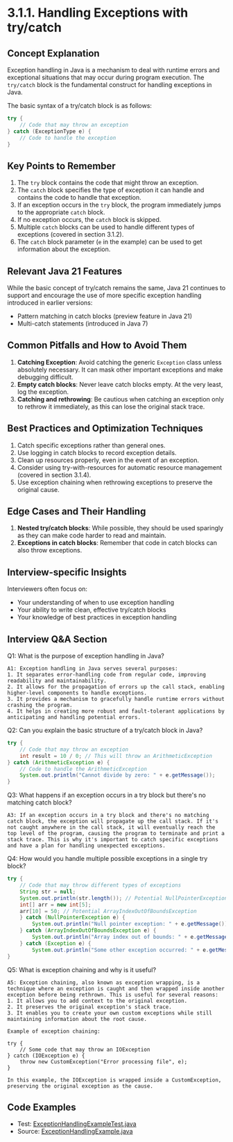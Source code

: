 # 3.1.1. Handling Exceptions with try/catch

## Concept Explanation

Exception handling in Java is a mechanism to deal with runtime errors and exceptional situations that may occur during program execution. The `try/catch` block is the fundamental construct for handling exceptions in Java.

The basic syntax of a try/catch block is as follows:

```java
try {
    // Code that may throw an exception
} catch (ExceptionType e) {
    // Code to handle the exception
}
```

## Key Points to Remember

1. The `try` block contains the code that might throw an exception.
2. The `catch` block specifies the type of exception it can handle and contains the code to handle that exception.
3. If an exception occurs in the `try` block, the program immediately jumps to the appropriate `catch` block.
4. If no exception occurs, the `catch` block is skipped.
5. Multiple `catch` blocks can be used to handle different types of exceptions (covered in section 3.1.2).
6. The `catch` block parameter (`e` in the example) can be used to get information about the exception.

## Relevant Java 21 Features

While the basic concept of try/catch remains the same, Java 21 continues to support and encourage the use of more specific exception handling introduced in earlier versions:

- Pattern matching in catch blocks (preview feature in Java 21)
- Multi-catch statements (introduced in Java 7)

## Common Pitfalls and How to Avoid Them

1. **Catching Exception**: Avoid catching the generic `Exception` class unless absolutely necessary. It can mask other important exceptions and make debugging difficult.
2. **Empty catch blocks**: Never leave catch blocks empty. At the very least, log the exception.
3. **Catching and rethrowing**: Be cautious when catching an exception only to rethrow it immediately, as this can lose the original stack trace.

## Best Practices and Optimization Techniques

1. Catch specific exceptions rather than general ones.
2. Use logging in catch blocks to record exception details.
3. Clean up resources properly, even in the event of an exception.
4. Consider using try-with-resources for automatic resource management (covered in section 3.1.4).
5. Use exception chaining when rethrowing exceptions to preserve the original cause.

## Edge Cases and Their Handling

1. **Nested try/catch blocks**: While possible, they should be used sparingly as they can make code harder to read and maintain.
2. **Exceptions in catch blocks**: Remember that code in catch blocks can also throw exceptions.

## Interview-specific Insights

Interviewers often focus on:
- Your understanding of when to use exception handling
- Your ability to write clean, effective try/catch blocks
- Your knowledge of best practices in exception handling


## Interview Q&A Section

Q1: What is the purpose of exception handling in Java?

```text
A1: Exception handling in Java serves several purposes:
1. It separates error-handling code from regular code, improving readability and maintainability.
2. It allows for the propagation of errors up the call stack, enabling higher-level components to handle exceptions.
3. It provides a mechanism to gracefully handle runtime errors without crashing the program.
4. It helps in creating more robust and fault-tolerant applications by anticipating and handling potential errors.
```

Q2: Can you explain the basic structure of a try/catch block in Java?

```java
try {
    // Code that may throw an exception
    int result = 10 / 0; // This will throw an ArithmeticException
} catch (ArithmeticException e) {
    // Code to handle the ArithmeticException
    System.out.println("Cannot divide by zero: " + e.getMessage());
}
```

Q3: What happens if an exception occurs in a try block but there's no matching catch block?

```text
A3: If an exception occurs in a try block and there's no matching catch block, the exception will propagate up the call stack. If it's not caught anywhere in the call stack, it will eventually reach the top level of the program, causing the program to terminate and print a stack trace. This is why it's important to catch specific exceptions and have a plan for handling unexpected exceptions.
```

Q4: How would you handle multiple possible exceptions in a single try block?

```java
try {
    // Code that may throw different types of exceptions
    String str = null;
    System.out.println(str.length()); // Potential NullPointerException
    int[] arr = new int[5];
    arr[10] = 50; // Potential ArrayIndexOutOfBoundsException
    } catch (NullPointerException e) {
        System.out.println("Null pointer exception: " + e.getMessage());
    } catch (ArrayIndexOutOfBoundsException e) {
        System.out.println("Array index out of bounds: " + e.getMessage());
    } catch (Exception e) {
        System.out.println("Some other exception occurred: " + e.getMessage());
}
```

Q5: What is exception chaining and why is it useful?

```text
A5: Exception chaining, also known as exception wrapping, is a technique where an exception is caught and then wrapped inside another exception before being rethrown. This is useful for several reasons:
1. It allows you to add context to the original exception.
2. It preserves the original exception's stack trace.
3. It enables you to create your own custom exceptions while still maintaining information about the root cause.

Example of exception chaining:

try {
    // Some code that may throw an IOException
} catch (IOException e) {
    throw new CustomException("Error processing file", e);
}

In this example, the IOException is wrapped inside a CustomException, preserving the original exception as the cause.
```


## Code Examples

- Test: [ExceptionHandlingExampleTest.java](src/test/java/com/github/msorkhpar/claudejavatutor/trycatch/ExceptionHandlingExampleTest.java)
- Source: [ExceptionHandlingExample.java](src/main/java/com/github/msorkhpar/claudejavatutor/trycatch/ExceptionHandlingExample.java)